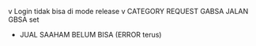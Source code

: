 v Login tidak bisa di mode release
v CATEGORY REQUEST GABSA JALAN
    GBSA set
- JUAL SAAHAM BELUM BISA (ERROR terus)